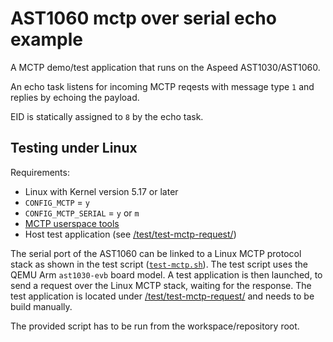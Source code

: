 # AST1060 mctp over serial echo example

A MCTP demo/test application that runs on the Aspeed AST1030/AST1060.

An echo task listens for incoming MCTP reqests with message type `1` and replies by echoing the payload.

EID is statically assigned to `8` by the echo task.

## Testing under Linux

Requirements:
- Linux with Kernel version 5.17 or later
 - `CONFIG_MCTP` = `y`
 - `CONFIG_MCTP_SERIAL` = `y` or `m`
- [MCTP userspace tools](https://github.com/CodeConstruct/mctp)
- Host test application (see [/test/test-mctp-request/](/test/test-mctp-request/))

The serial port of the AST1060 can be linked to a Linux MCTP protocol stack as shown in the test script ([`test-mctp.sh`](test-mctp.sh)).
The test script uses the QEMU Arm `ast1030-evb` board model.
A test application is then launched, to send a request over the Linux MCTP stack, waiting for the response.
The test application is located under [/test/test-mctp-request/](/test/test-mctp-request/) and needs to be build manually.

The provided script has to be run from the workspace/repository root.

